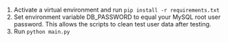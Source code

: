 1. Activate a virtual environment and run `pip install -r requirements.txt`
2. Set environment variable DB_PASSWORD to equal your MySQL root user password. This allows the scripts to clean test user data after testing. 
3. Run `python main.py` 

